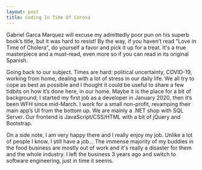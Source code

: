 ```yaml
---
layout: post
title: Coding In Time Of Corona
---
```


Gabriel Garca Marquez will excuse my admittedly poor pun on his superb book’s title, but it was hard to resist! By the way, if you haven’t read "Love in Time of Cholera", do yourself a favor and pick it up for a treat. It's a true masterpiece and a must-read, even more so if you can read in its original Spanish.

Going back to our subject. Times are hard: political uncertainty, COVID-19, working from home, dealing with a lot of stress in our daily life. We all try to cope as best as possible and I thought it could be useful to share a few tidbits on how it’s done here, in our home. Maybe it is the place for a bit of background; I started my first job as a developer in January 2020, then it’s been WFH since mid-March. I work for a small non-profit, revamping their main app’s UI from the bottom up. We are mainly a .NET shop with SQL Server. Our frontend is JavaScript/CSS/HTML with a bit of jQuery and Bootstrap.

On a side note, I am very happy there and I really enjoy my job. Unlike a lot of people I know, I still have a job... The immense majority of my buddies in the food business are mostly out of work and it's really a disaster for them and the whole industry. I left the business 3 years ago and switch to software engineering, just in time it seems.
